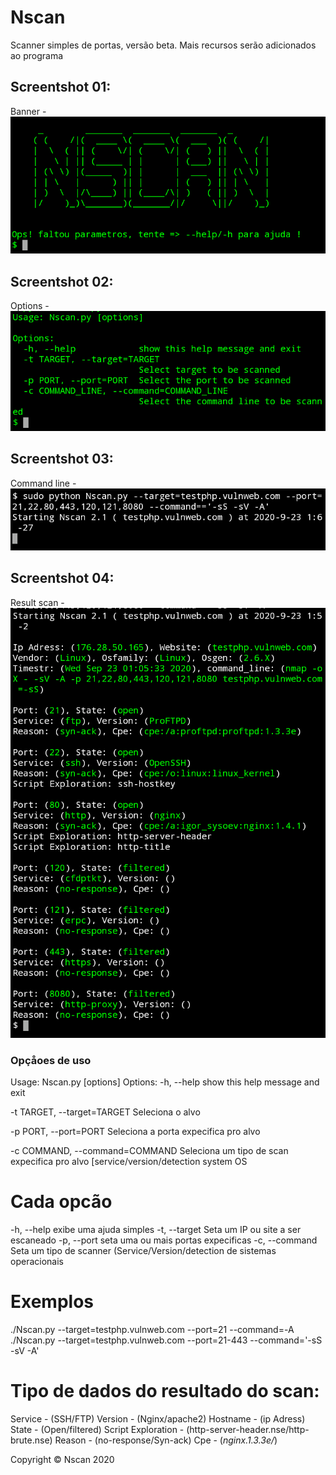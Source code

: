 # Nscan
Scanner simples de portas, versão beta. Mais recursos serão adicionados ao programa


Screentshot 01:
---
Banner -
![Image description](https://github.com/Olliv3r/Nscan/blob/master/.src/.images/banner.png)

Screentshot 02:
---
Options -
![Image description](https://github.com/Olliv3r/Nscan/blob/master/.src/.images/options.png)

Screentshot 03:
---
Command line -
![Image description](https://github.com/Olliv3r/Nscan/blob/master/.src/.images/command_line.png)

Screentshot 04:
---
Result scan -
![Image description](https://github.com/Olliv3r/Nscan/blob/master/.src/.images/result_scan.png)

### Opçåoes de uso

Usage: Nscan.py [options]
                                                                      Options:                                                                -h, --help            show this help message and exit

  -t TARGET, --target=TARGET
                        Seleciona o alvo

  -p PORT, --port=PORT  Seleciona a porta expecifica pro alvo

  -c COMMAND, --command=COMMAND
                        Seleciona um tipo de scan expecifica pro alvo
                        [service/version/detection system OS




# Cada opcão

-h, --help 	exibe uma ajuda simples
-t, --target 	Seta um IP ou site a ser escaneado
-p, --port 	seta uma ou mais portas expecificas
-c, --command	Seta um tipo de scanner (Service/Version/detection de sistemas operacionais



# Exemplos

./Nscan.py --target=testphp.vulnweb.com --port=21 --command=-A
./Nscan.py --target=testphp.vulnweb.com --port=21-443 --command='-sS -sV -A'

# Tipo de dados do resultado do scan:

Service - (SSH/FTP)
Version - (Nginx/apache2)
Hostname - (ip Adress)
State - (Open/filtered)
Script Exploration - (http-server-header.nse/http-brute.nse)
Reason - (no-response/Syn-ack)
Cpe - (*nginx.1.3.3e/*)


Copyright © Nscan 2020

